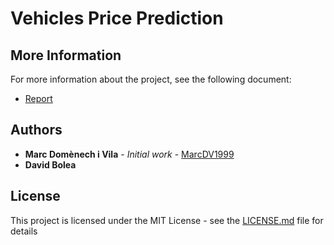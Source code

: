 # Vehicles Price Prediction

## More Information

For more information about the project, see the following document: 

- [Report](https://github.com/MarcDV1999/Vehicles-Price-Predictions/blob/main/Report.pdf)

## Authors

- **Marc Domènech i Vila** - *Initial work* - [MarcDV1999](https://github.com/MarcDV1999)
- **David Bolea**

## License

This project is licensed under the MIT License - see the [LICENSE.md](https://github.com/MarcDV1999/Vehicles-Price-Predictions/blob/main/LICENSE) file for details

